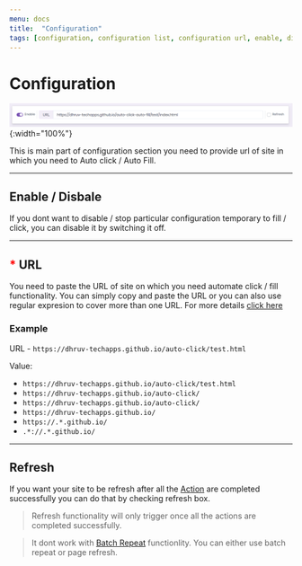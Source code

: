 ```yaml
---
menu: docs
title:  "Configuration"
tags: [configuration, configuration list, configuration url, enable, disable, refresh ,batch, action, start time, XPath, Value,repeat, repeat interval, r-interval]
---
```


# Configuration

![Configuration](/assets/img/configuration.PNG){:width="100%"}

 This is main part of configuration section you need to provide url of site in which you need to Auto click / Auto Fill.

---

## Enable / Disbale
If you dont want to disable / stop particular configuration temporary to fill / click, you can disable it by switching it off.

---

## <span style="color:red;">*</span> URL
You need to paste the URL of site on which you need automate click / fill functionality. You can simply copy and paste the URL or you can also use regular expresion to cover more than one URL. For more details [click here](/docs/configuration/url)



### Example

URL - `https://dhruv-techapps.github.io/auto-click/test.html`

Value:

* `https://dhruv-techapps.github.io/auto-click/test.html`
* `https://dhruv-techapps.github.io/auto-click/`
* `https://dhruv-techapps.github.io/auto-click/`
* `https://dhruv-techapps.github.io/`
* `https://.*.github.io/`
* `.*://.*.github.io/`

---

## Refresh
If you want your site to be refresh after all the [Action](/docs/action) are completed successfully you can do that by checking refresh box.

> Refresh functionality will only trigger once all the actions are completed successfully.


> It dont work with [Batch Repeat](batch-repeat) functionlity. You can either use batch repeat or page refresh.

